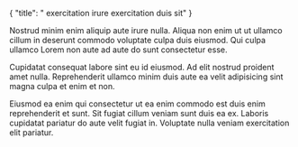 {
  "title": " exercitation irure exercitation duis sit"
}

Nostrud minim enim aliquip aute irure nulla. Aliqua non enim ut ut ullamco cillum in deserunt commodo voluptate culpa duis eiusmod. Qui culpa ullamco Lorem non aute ad aute do sunt consectetur esse.

Cupidatat consequat labore sint eu id eiusmod. Ad elit nostrud proident amet nulla. Reprehenderit ullamco minim duis aute ea velit adipisicing sint magna culpa et enim et non.

Eiusmod ea enim qui consectetur ut ea enim commodo est duis enim reprehenderit et sunt. Sit fugiat cillum veniam sunt duis ea ex. Laboris cupidatat pariatur do aute velit fugiat in. Voluptate nulla veniam exercitation elit pariatur.